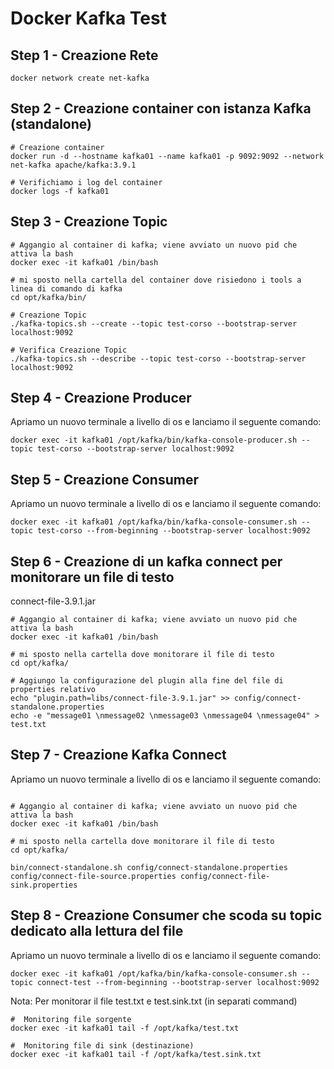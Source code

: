 # Docker Kafka Test

## Step 1 - Creazione Rete

```shell
docker network create net-kafka
```

## Step 2 - Creazione container con istanza Kafka (standalone)

```shell
# Creazione container
docker run -d --hostname kafka01 --name kafka01 -p 9092:9092 --network net-kafka apache/kafka:3.9.1

# Verifichiamo i log del container
docker logs -f kafka01
```

## Step 3 - Creazione Topic

```shell
# Aggangio al container di kafka; viene avviato un nuovo pid che attiva la bash
docker exec -it kafka01 /bin/bash

# mi sposto nella cartella del container dove risiedono i tools a linea di comando di kafka
cd opt/kafka/bin/

# Creazione Topic
./kafka-topics.sh --create --topic test-corso --bootstrap-server localhost:9092

# Verifica Creazione Topic
./kafka-topics.sh --describe --topic test-corso --bootstrap-server localhost:9092
```

## Step 4 - Creazione Producer

Apriamo un nuovo terminale a livello di os e lanciamo il seguente comando:
```shell
docker exec -it kafka01 /opt/kafka/bin/kafka-console-producer.sh --topic test-corso --bootstrap-server localhost:9092
```

## Step 5 - Creazione Consumer

Apriamo un nuovo terminale a livello di os e lanciamo il seguente comando:
```shell
docker exec -it kafka01 /opt/kafka/bin/kafka-console-consumer.sh --topic test-corso --from-beginning --bootstrap-server localhost:9092
``` 


## Step 6 - Creazione di un kafka connect per monitorare un file di testo

connect-file-3.9.1.jar

```shell
# Aggangio al container di kafka; viene avviato un nuovo pid che attiva la bash
docker exec -it kafka01 /bin/bash

# mi sposto nella cartella dove monitorare il file di testo
cd opt/kafka/

# Aggiungo la configurazione del plugin alla fine del file di properties relativo
echo "plugin.path=libs/connect-file-3.9.1.jar" >> config/connect-standalone.properties
echo -e "message01 \nmessage02 \nmessage03 \nmessage04 \nmessage04" > test.txt
```

## Step 7 - Creazione Kafka Connect

Apriamo un nuovo terminale a livello di os e lanciamo il seguente comando:
```shell

# Aggangio al container di kafka; viene avviato un nuovo pid che attiva la bash
docker exec -it kafka01 /bin/bash

# mi sposto nella cartella dove monitorare il file di testo
cd opt/kafka/

bin/connect-standalone.sh config/connect-standalone.properties config/connect-file-source.properties config/connect-file-sink.properties
```

## Step 8 - Creazione Consumer che scoda su topic dedicato alla lettura del file

Apriamo un nuovo terminale a livello di os e lanciamo il seguente comando:
```shell
docker exec -it kafka01 /opt/kafka/bin/kafka-console-consumer.sh --topic connect-test --from-beginning --bootstrap-server localhost:9092
```

Nota: Per monitorar il file test.txt e test.sink.txt (in separati command)

```shell
#  Monitoring file sorgente
docker exec -it kafka01 tail -f /opt/kafka/test.txt
```

```shell
#  Monitoring file di sink (destinazione)
docker exec -it kafka01 tail -f /opt/kafka/test.sink.txt
```

